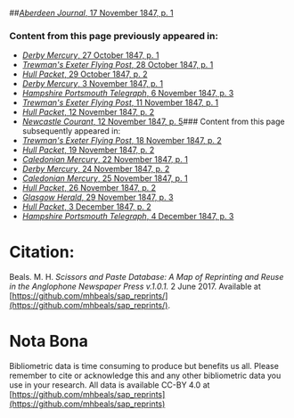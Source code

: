 ##[*Aberdeen Journal*, 17 November 1847, p. 1](https://mhbeals.github.io/sap_html/Aberdeen-Journal/Aberdeen-Journal-17-November-1847-p-1)

### Content from this page previously appeared in:
+ [*Derby Mercury*, 27 October 1847, p. 1](https://mhbeals.github.io/sap_html/Derby-Mercury/Derby-Mercury-27-October-1847-p-1)
+ [*Trewman's Exeter Flying Post*, 28 October 1847, p. 1](https://mhbeals.github.io/sap_html/Trewman's-Exeter-Flying-Post/Trewman's-Exeter-Flying-Post-28-October-1847-p-1)
+ [*Hull Packet*, 29 October 1847, p. 2](https://mhbeals.github.io/sap_html/Hull-Packet/Hull-Packet-29-October-1847-p-2)
+ [*Derby Mercury*, 3 November 1847, p. 1](https://mhbeals.github.io/sap_html/Derby-Mercury/Derby-Mercury-3-November-1847-p-1)
+ [*Hampshire Portsmouth Telegraph*, 6 November 1847, p. 3](https://mhbeals.github.io/sap_html/Hampshire-Portsmouth-Telegraph/Hampshire-Portsmouth-Telegraph-6-November-1847-p-3)
+ [*Trewman's Exeter Flying Post*, 11 November 1847, p. 1](https://mhbeals.github.io/sap_html/Trewman's-Exeter-Flying-Post/Trewman's-Exeter-Flying-Post-11-November-1847-p-1)
+ [*Hull Packet*, 12 November 1847, p. 2](https://mhbeals.github.io/sap_html/Hull-Packet/Hull-Packet-12-November-1847-p-2)
+ [*Newcastle Courant*, 12 November 1847, p. 5](https://mhbeals.github.io/sap_html/Newcastle-Courant/Newcastle-Courant-12-November-1847-p-5)### Content from this page subsequently appeared in:
+ [*Trewman's Exeter Flying Post*, 18 November 1847, p. 2](https://mhbeals.github.io/sap_html/Trewman's-Exeter-Flying-Post/Trewman's-Exeter-Flying-Post-18-November-1847-p-2)
+ [*Hull Packet*, 19 November 1847, p. 2](https://mhbeals.github.io/sap_html/Hull-Packet/Hull-Packet-19-November-1847-p-2)
+ [*Caledonian Mercury*, 22 November 1847, p. 1](https://mhbeals.github.io/sap_html/Caledonian-Mercury/Caledonian-Mercury-22-November-1847-p-1)
+ [*Derby Mercury*, 24 November 1847, p. 2](https://mhbeals.github.io/sap_html/Derby-Mercury/Derby-Mercury-24-November-1847-p-2)
+ [*Caledonian Mercury*, 25 November 1847, p. 1](https://mhbeals.github.io/sap_html/Caledonian-Mercury/Caledonian-Mercury-25-November-1847-p-1)
+ [*Hull Packet*, 26 November 1847, p. 2](https://mhbeals.github.io/sap_html/Hull-Packet/Hull-Packet-26-November-1847-p-2)
+ [*Glasgow Herald*, 29 November 1847, p. 3](https://mhbeals.github.io/sap_html/Glasgow-Herald/Glasgow-Herald-29-November-1847-p-3)
+ [*Hull Packet*, 3 December 1847, p. 2](https://mhbeals.github.io/sap_html/Hull-Packet/Hull-Packet-3-December-1847-p-2)
+ [*Hampshire Portsmouth Telegraph*, 4 December 1847, p. 3](https://mhbeals.github.io/sap_html/Hampshire-Portsmouth-Telegraph/Hampshire-Portsmouth-Telegraph-4-December-1847-p-3)
                    
# Citation: 

Beals. M. H. *Scissors and Paste Database: A Map of Reprinting and Reuse in the Anglophone Newspaper Press v.1.0.1.* 2 June 2017. Available at [https://github.com/mhbeals/sap_reprints/](https://github.com/mhbeals/sap_reprints/). 
                    
# Nota Bona

Bibliometric data is time consuming to produce but benefits us all. Please remember to cite or acknowledge this and any other bibliometric data you use in your research. All data is available CC-BY 4.0 at [https://github.com/mhbeals/sap_reprints](https://github.com/mhbeals/sap_reprints)